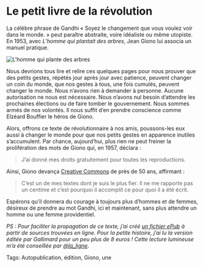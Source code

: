 # Le petit livre de la révolution

La célèbre phrase de Gandhi « Soyez le changement que vous voulez voir dans le monde. » peut paraître abstraite, voire idéaliste ou même utopiste. En 1953, avec *L’homme qui plantait des arbres*, Jean Giono lui associa un manuel pratique.<span id="more-18110"></span>

![L'homme qui plante des arbres](http://blog.tcrouzet.comhttps://tcrouzet.com/images_tc/2010/07/couv1600-400x611.png)

Nous devrions tous lire et relire ces quelques pages pour nous prouver que des petits gestes, répétés jour après jour avec patience, peuvent changer un coin du monde, que nos gestes à tous, une fois cumulés, peuvent changer le monde. Nous n’avons rien à demander à personne. Aucune autorisation ne nous est nécessaire. Nous n’avons nul besoin d’attendre les prochaines élections ou de faire tomber le gouvernement. Nous sommes armés de nos volontés. Il nous suffit d’en prendre conscience comme Elzéard Bouffier le héros de Giono.

Alors, offrons ce texte de révolutionnaire à nos amis, poussons-les eux aussi à changer le monde pour que nos petits gestes en apparence inutiles s’accumulent. Par chance, aujourd’hui, plus rien ne peut freiner la prolifération des mots de Giono qui, en 1957, déclara :

> J’ai donné mes droits gratuitement pour toutes les reproductions.

Ainsi, Giono devança [Creative Commons](http://fr.creativecommons.org/) de près de 50 ans, affirmant :

> C’est un de mes textes dont je suis le plus fier. Il ne me rapporte pas un centime et c’est pourquoi il accomplit ce pour quoi il a été écrit.

Espérons qu’il donnera du courage à toujours plus d’hommes et de femmes, désireux de prendre au mot Gandhi, ici et maintenant, sans plus attendre un homme ou une femme providentiel.

*PS : Pour faciliter la propagation de ce texte, j’ai créé [un fichier ePub](https://app.box.com/s/l1dizlq9y8kj2amucwaq) à partir de sources trouvées en ligne. Pour la petite histoire, j’ai lu la version éditée par Gallimard pour un peu plus de 8 euros ! Cette lecture lumineuse m’a été conseillée par [@la\_ligne](http://twitter.com/la_ligne).*

Tags: Autopublication, édition, Giono, une